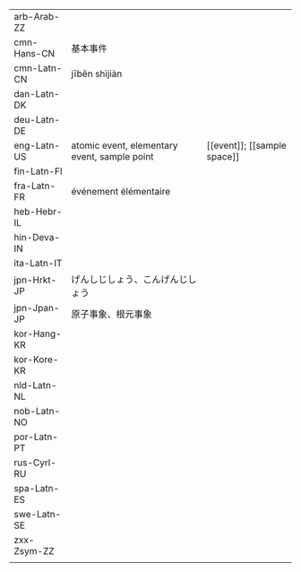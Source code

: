 | | | |
|-|-|-|
| arb-Arab-ZZ |  |  |
| cmn-Hans-CN | 基本事件 |  |
| cmn-Latn-CN | jīběn shìjiàn |  |
| dan-Latn-DK |  |  |
| deu-Latn-DE |  |  |
| eng-Latn-US | atomic event, elementary event, sample point | [[event]]; [[sample space]] |
| fin-Latn-FI |  |  |
| fra-Latn-FR | événement élémentaire |  |
| heb-Hebr-IL |  |  |
| hin-Deva-IN |  |  |
| ita-Latn-IT |  |  |
| jpn-Hrkt-JP | げんしじしょう、こんげんじしょう |  |
| jpn-Jpan-JP | 原子事象、根元事象 |  |
| kor-Hang-KR |  |  |
| kor-Kore-KR |  |  |
| nld-Latn-NL |  |  |
| nob-Latn-NO |  |  |
| por-Latn-PT |  |  |
| rus-Cyrl-RU |  |  |
| spa-Latn-ES |  |  |
| swe-Latn-SE |  |  |
| zxx-Zsym-ZZ |  |  |
|  |  |  |
